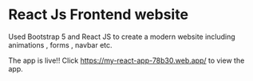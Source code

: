# React Js Frontend website

Used Bootstrap 5 and React JS to create a modern website including animations , forms , navbar etc.

The app is live!! Click https://my-react-app-78b30.web.app/ to view the app.
